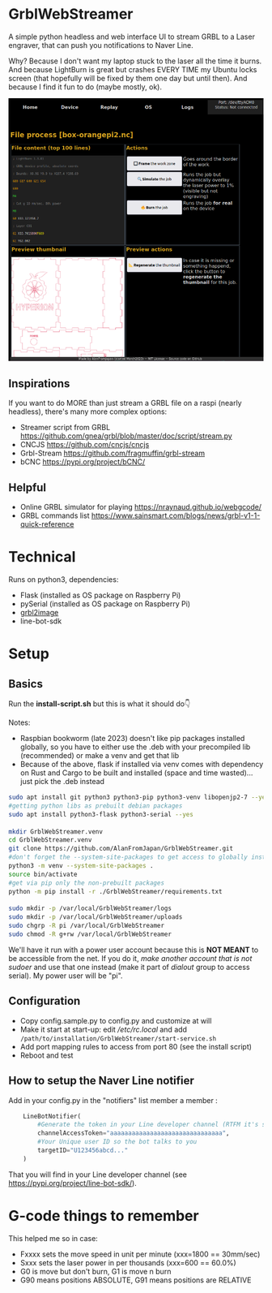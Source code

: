 # GrblWebStreamer
A simple python headless and web interface UI to stream GRBL to a Laser engraver, that can push you notifications to Naver Line.

Why? Because I don't want my laptop stuck to the laser all the time it burns. And because LightBurn is great but crashes EVERY TIME my Ubuntu locks screen (that hopefully will be fixed by them one day but until then). And because I find it fun to do (maybe mostly, ok).

![Job processing](https://github.com/AlanFromJapan/GrblWebStreamer/blob/main/sample.gcode/Screenshot01.png?raw=true)
                  
## Inspirations
If you want to do MORE than just stream a GRBL file on a raspi (nearly headless), there's many more complex options: 
 - Streamer script from GRBL https://github.com/gnea/grbl/blob/master/doc/script/stream.py
 - CNCJS https://github.com/cncjs/cncjs
 - Grbl-Stream https://github.com/fragmuffin/grbl-stream
 - bCNC https://pypi.org/project/bCNC/


## Helpful
 - Online GRBL simulator for playing https://nraynaud.github.io/webgcode/
 - GRBL commands list https://www.sainsmart.com/blogs/news/grbl-v1-1-quick-reference

# Technical
Runs on python3, dependencies:
 - Flask (installed as OS package on Raspberry Pi)
 - pySerial (installed as OS package on Raspberry Pi)
 - [grbl2image](https://github.com/AlanFromJapan/grbl2image)
 - line-bot-sdk
 
# Setup
## Basics
Run the **install-script.sh** but this is what it should do👇

Notes:
- Raspbian bookworm (late 2023) doesn't like pip packages installed globally, so you have to either use the .deb with your precompiled lib (recommended) or make a venv and get that lib
- Because of the above, flask if installed via venv comes with dependency on Rust and Cargo to be built and installed (space and time wasted)... just pick the .deb instead

```bash
sudo apt install git python3 python3-pip python3-venv libopenjp2-7 --yes
#getting python libs as prebuilt debian packages
sudo apt install python3-flask python3-serial --yes

mkdir GrblWebStreamer.venv
cd GrblWebStreamer.venv
git clone https://github.com/AlanFromJapan/GrblWebStreamer.git
#don't forget the --system-site-packages to get access to globally installed packages (flask & pySerial)
python3 -m venv --system-site-packages .
source bin/activate
#get via pip only the non-prebuilt packages
python -m pip install -r ./GrblWebStreamer/requirements.txt

sudo mkdir -p /var/local/GrblWebStreamer/logs
sudo mkdir -p /var/local/GrblWebStreamer/uploads
sudo chgrp -R pi /var/local/GrblWebStreamer
sudo chmod -R g+rw /var/local/GrblWebStreamer

```

We'll have it run with a power user account because this is **NOT MEANT** to be accessible from the net. If you do it, *make another account that is not sudoer* and use that one instead (make it part of *dialout* group to access serial). My power user will be "pi".

## Configuration
 - Copy config.sample.py to config.py and customize at will
 - Make it start at start-up: edit */etc/rc.local* and add `/path/to/installation/GrblWebStreamer/start-service.sh`
 - Add port mapping rules to access from port 80 (see the install script)
 - Reboot and test

## How to setup the Naver Line notifier
Add in your config.py in the "notifiers" list member a member :
```python
    LineBotNotifier(
        #Generate the token in your Line developer channel (RTFM it's super straight forward)
        channelAccessToken="aaaaaaaaaaaaaaaaaaaaaaaaaaaaaaa", 
        #Your Unique user ID so the bot talks to you
        targetID="U123456abcd..."
    )
```
That you will find in your Line developer channel (see https://pypi.org/project/line-bot-sdk/).

# G-code things to remember
This helped me so in case:
 - Fxxxx sets the move speed in unit per minute (xxx=1800 == 30mm/sec)
 - Sxxx sets the laser power in per thousands (xxx=600 == 60.0%)
 - G0 is move but don't burn, G1 is move n burn
 - G90 means positions ABSOLUTE, G91 means positions are RELATIVE
